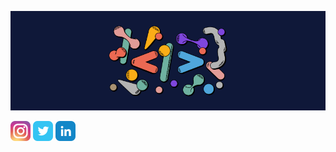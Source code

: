 ![Header](https://raw.githubusercontent.com/derianrob/derianrob/master/assets/header.png)

[![Header](https://raw.githubusercontent.com/derianrob/derianrob/master/assets/instagram.png)](https://www.instagram.com/derianrob/)
[![Header](https://raw.githubusercontent.com/derianrob/derianrob/master/assets/twitter.png)](https://twitter.com/DerianRoberto)
[![Header](https://raw.githubusercontent.com/derianrob/derianrob/master/assets/linkedin.png)](https://www.linkedin.com/in/derian-rosado/)
